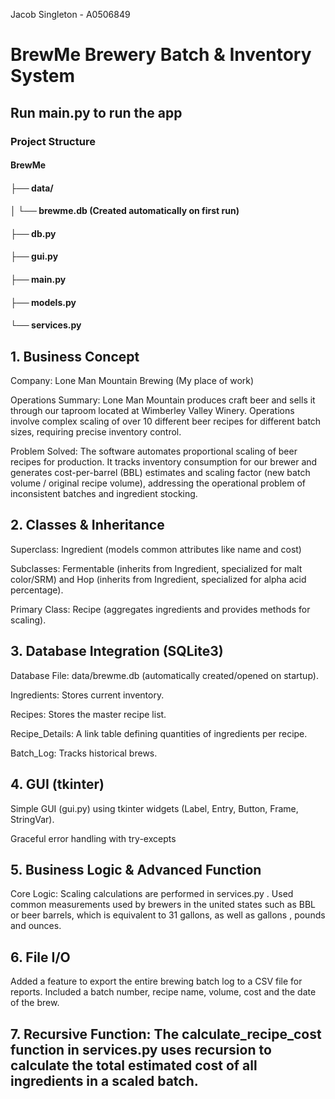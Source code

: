 Jacob Singleton - A0506849
# BrewMe Brewery Batch & Inventory System
## Run main.py to run the app
### Project Structure
#### BrewMe
#### ├── data/
#### │    └── brewme.db  (Created automatically on first run)
#### ├── db.py
#### ├── gui.py
#### ├── main.py
#### ├── models.py
#### └── services.py

## 1. Business Concept

Company: Lone Man Mountain Brewing (My place of work)

Operations Summary: Lone Man Mountain produces craft beer and sells it through our taproom located at Wimberley Valley Winery. Operations involve complex scaling of over 10 different beer recipes for different batch sizes, requiring precise inventory control.

Problem Solved: The software automates proportional scaling of beer recipes for production. It tracks inventory consumption for our brewer and generates cost-per-barrel (BBL) estimates and scaling factor (new batch volume / original recipe volume), addressing the operational problem of inconsistent batches and ingredient stocking.



## 2. Classes & Inheritance 

Superclass: Ingredient (models common attributes like name and cost)

Subclasses: Fermentable (inherits from Ingredient, specialized for malt color/SRM) and Hop (inherits from Ingredient, specialized for alpha acid percentage).

Primary Class: Recipe (aggregates ingredients and provides methods for scaling).


## 3. Database Integration (SQLite3) 

Database File: data/brewme.db (automatically created/opened on startup).

Ingredients: Stores current inventory.

Recipes: Stores the master recipe list.

Recipe_Details: A link table defining quantities of ingredients per recipe.

Batch_Log: Tracks historical brews.


## 4. GUI (tkinter) 

Simple GUI (gui.py) using tkinter widgets (Label, Entry, Button, Frame, StringVar).

Graceful error handling with try-excepts

## 5. Business Logic & Advanced Function

Core Logic: Scaling calculations are performed in services.py . Used common measurements used by brewers in the united states such as BBL or beer barrels, which is equivalent to 31 gallons, as well as gallons , pounds and ounces.

## 6. File I/O 

Added a feature to export the entire brewing batch log to a CSV file for reports. Included a batch number, recipe name, volume, cost and the date of the brew.


## 7. Recursive Function: The calculate_recipe_cost function in services.py uses recursion to calculate the total estimated cost of all ingredients in a scaled batch.

